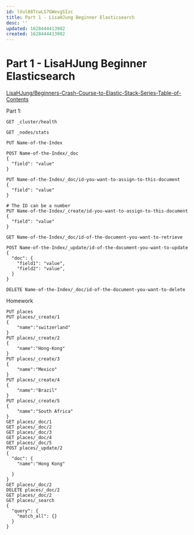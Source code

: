 ```yaml
---
id: lVul88TcwLS7GWevgSIzc
title: Part 1 - LisaHJung Beginner Elasticsearch
desc: ''
updated: 1628444413902
created: 1628444413902
---
```

# Part 1 - LisaHJung Beginner Elasticsearch 
[LisaHJung/Beginners-Crash-Course-to-Elastic-Stack-Series-Table-of-Contents](https://github.com/LisaHJung/Beginners-Crash-Course-to-Elastic-Stack-Series-Table-of-Contents)

Part 1:

    GET _cluster/health
    
    GET _nodes/stats
    
    PUT Name-of-the-Index
    
    POST Name-of-the-Index/_doc
    {
      "field": "value"
    }
    
    PUT Name-of-the-Index/_doc/id-you-want-to-assign-to-this-document
    {
      "field": "value"
    }
    
    # The ID can be a number
    PUT Name-of-the-Index/_create/id-you-want-to-assign-to-this-document
    {
      "field": "value"
    }
    
    GET Name-of-the-Index/_doc/id-of-the-document-you-want-to-retrieve
    
    POST Name-of-the-Index/_update/id-of-the-document-you-want-to-update
    {
      "doc": {
        "field1": "value",
        "field2": "value",
      }
    } 
    
    DELETE Name-of-the-Index/_doc/id-of-the-document-you-want-to-delete

Homework

    PUT places
    PUT places/_create/1
    {
        "name":"switzerland"
    }
    PUT places/_create/2
    {
        "name":"Hong-Kong"
    }
    PUT places/_create/3
    {
        "name":"Mexico"
    }
    PUT places/_create/4
    {
        "name":"Brazil"
    }
    PUT places/_create/5
    {
        "name":"South Africa"
    }
    GET places/_doc/1
    GET places/_doc/2
    GET places/_doc/3
    GET places/_doc/4
    GET places/_doc/5
    POST places/_update/2
    {
      "doc": {
        "name":"Hong Kong"
    
      }
    }
    GET places/_doc/2
    DELETE places/_doc/2
    GET places/_doc/2
    GET places/_search
    {
      "query": {
        "match_all": {}
      }
    }
